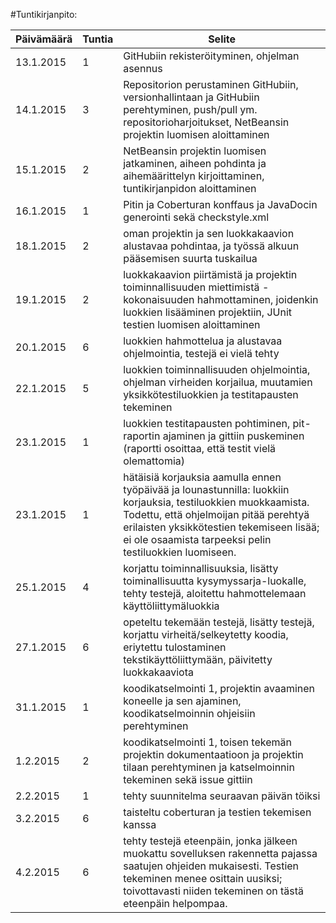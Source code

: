 #Tuntikirjanpito:

Päivämäärä | Tuntia | Selite
---------- | ------ | ------
13.1.2015 | 1 | GitHubiin rekisteröityminen, ohjelman asennus
14.1.2015 | 3 | Repositorion perustaminen GitHubiin, versionhallintaan ja GitHubiin perehtyminen, push/pull ym. repositorioharjoitukset, NetBeansin projektin luomisen aloittaminen
15.1.2015 | 2 | NetBeansin projektin luomisen jatkaminen, aiheen pohdinta ja aihemäärittelyn kirjoittaminen, tuntikirjanpidon aloittaminen
16.1.2015 | 1 | Pitin ja Coberturan konffaus ja JavaDocin generointi sekä checkstyle.xml
18.1.2015 | 2 | oman projektin ja sen luokkakaavion alustavaa pohdintaa, ja työssä alkuun pääsemisen suurta tuskailua
19.1.2015 | 2 | luokkakaavion piirtämistä ja projektin toiminnallisuuden miettimistä - kokonaisuuden hahmottaminen, joidenkin luokkien lisääminen projektiin, JUnit testien luomisen aloittaminen
20.1.2015 | 6 | luokkien hahmottelua ja alustavaa ohjelmointia, testejä ei vielä tehty
22.1.2015 | 5 | luokkien toiminnallisuuden ohjelmointia, ohjelman virheiden korjailua,  muutamien yksikkötestiluokkien ja testitapausten tekeminen
23.1.2015 | 1 | luokkien testitapausten pohtiminen, pit-raportin ajaminen ja gittiin puskeminen (raportti osoittaa, että testit vielä olemattomia)
23.1.2015 | 1 | hätäisiä korjauksia aamulla ennen työpäivää ja lounastunnilla: luokkiin korjauksia, testiluokkien muokkaamista. Todettu, että ohjelmoijan pitää perehtyä erilaisten yksikkötestien tekemiseen lisää; ei ole osaamista tarpeeksi pelin testiluokkien luomiseen.
25.1.2015 | 4 | korjattu toiminnallisuuksia, lisätty toiminallisuutta kysymyssarja-luokalle, tehty testejä, aloitettu hahmottelemaan käyttöliittymäluokkia
27.1.2015 | 6 | opeteltu tekemään testejä, lisätty testejä, korjattu virheitä/selkeytetty koodia, eriytettu tulostaminen tekstikäyttöliittymään, päivitetty luokkakaaviota
31.1.2015 | 1 | koodikatselmointi 1, projektin avaaminen koneelle ja sen ajaminen, koodikatselmoinnin ohjeisiin perehtyminen
1.2.2015  | 2 | koodikatselmointi 1, toisen tekemän projektin dokumentaatioon ja projektin tilaan perehtyminen ja katselmoinnin tekeminen sekä issue gittiin
2.2.2015  | 1 | tehty suunnitelma seuraavan päivän töiksi
3.2.2015  | 6 | taisteltu coberturan ja testien tekemisen kanssa
4.2.2015  | 6 | tehty testejä eteenpäin, jonka jälkeen muokattu sovelluksen rakennetta pajassa saatujen ohjeiden mukaisesti. Testien tekeminen menee osittain uusiksi; toivottavasti niiden tekeminen on tästä eteenpäin helpompaa.

